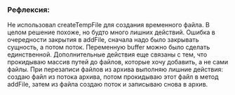 ### Рефлексия:

Не использовал createTempFile для создания временного файла. В целом решение похоже, но будто много лишних действий.
Ошибка в очередности закрытия в addFile, сначала надо было закрывать сущность, а потом поток. Переменную buffer можно было сделать единственной.
Дополнительные действия еще связаны с тем, что прокидываю массив путей до файлов, которые хочу добавить, а не сами файлы. 
При перезаписи файлов из архива выполняю лишние действия: 
создаю файл из потока архива, потом прокидываю этот файл в метод addFile, затем из файла создаю поток и записываю снова в архив.

